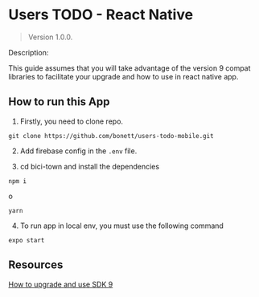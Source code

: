 # Users TODO - React Native

> Version 1.0.0.

Description:

This guide assumes that you will take advantage of the version 9 compat libraries to facilitate your upgrade and how to use in react native app.

## How to run this App

1. Firstly, you need to clone repo.

```
git clone https://github.com/bonett/users-todo-mobile.git
```

2. Add firebase config in the `.env` file.

3. cd bici-town and install the dependencies

```
npm i
```

o

```
yarn
```

4. To run app in local env, you must use the following command

```
expo start
```

## Resources

[How to upgrade and use SDK 9](https://firebase.google.com/docs/web/modular-upgrade#about_the_compat_libraries)
